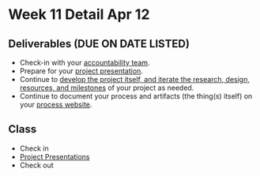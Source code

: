 # Week 11 Detail Apr 12

## Deliverables \(DUE ON DATE LISTED\)

* Check-in with your [accountability team](../assignments/accountability_partner.md).
* Prepare for your [project presentation](../critiques-demos-presentations-and-exhibition/project-presentation.md).
* Continue to [develop the project itself, and iterate the research, design, resources, and milestones](../project_plan/) of your project as needed.
* Continue to document your process and artifacts \(the thing\(s\) itself\) on your [process website](../pre-work/website.md).

## Class

* Check in
* [Project Presentations](../critiques-demos-presentations-and-exhibition/project-presentation.md)
* Check out


